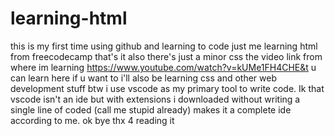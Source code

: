 # learning-html
this is my first time using github and learning to code
just me learning html from freecodecamp that's it
also there's just a minor css
the video link from where im learning
https://www.youtube.com/watch?v=kUMe1FH4CHE&t
u can learn here if u want to
i'll also be learning css and other web development stuff
btw i use vscode as my primary tool to write code. Ik that vscode isn't an ide but with extensions i downloaded without writing a single line of coded (call me stupid already) makes it a complete ide according to me. 
ok bye thx 4 reading it
